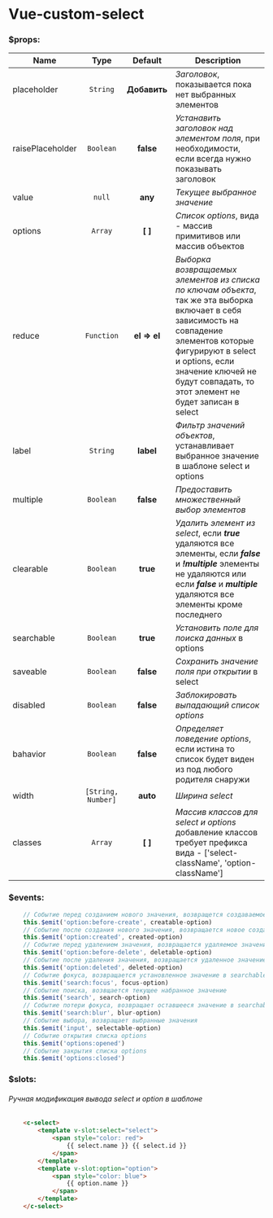 # Vue-custom-select

### $props:
| Name 					| Type 					| Default 		| Description |
| ------------------ | :----------------:	| :----------: | ----------- |
| placeholder 			| `String` 				| **Добавить** | *Заголовок*, показывается пока нет выбранных элементов |
| raisePlaceholder 	| `Boolean` 			| **false** 	| *Устанавить заголовок над элементом поля*, при необходимости, если всегда нужно показывать заголовок |
| value 					| `null` 				| **any** 		| *Текущее выбранное значение* |
| options 				| `Array` 				| **[ ]** 		| *Список options*, вида - массив примитивов или массив объектов |
| reduce 				| `Function` 			| **el => el** | *Выборка возвращаемых элементов из списка по ключам объекта*, так же эта выборка включает в себя зависимость на совпадение элементов которые фигурируют в select и options, если значение ключей не будут совпадать, то этот элемент не будет записан в select |
| label 					| `String` 				| **label** 	| *Фильтр значений объектов*, устанавливает выбранное значение в шаблоне select и options  |
| multiple 				| `Boolean` 			| **false** 	| *Предоставить множественный выбор элементов* |
| clearable 			| `Boolean` 			| **true** 		| *Удалить элемент из select*, если ***true*** удаляются все элементы, если ***false*** и ***!multiple*** элементы не удаляются или если ***false*** и ***multiple*** удаляются все элементы кроме последнего |
| searchable 			| `Boolean` 			| **true** 		| *Установить поле для поиска данных* в options |
| saveable 				| `Boolean` 			| **false** 	| *Сохранить значение поля при открытии* в select |
| disabled 				| `Boolean` 			| **false** 	| *Заблокировать выпадающий список options* |
| bahavior 				| `Boolean` 			| **false** 	| *Определяет поведение options*, если истина то список будет виден из под любого родителя снаружи |
| width 					| `[String, Number]` | **auto** 		| *Ширина select* |
| classes 				| `Array` 				| **[ ]** 		| *Массив классов для select и options* добавление классов требует префикса вида - ['select-className', 'option-className']|

### $events:
```js
	// Событие перед созданием нового значения, возвращется создаваемое значение
	this.$emit('option:before-create', creatable-option)
	// Событие после создания нового значения, возвращается новое созданное значение
	this.$emit('option:created', created-option)
	// Событие перед удалением значения, возвращается удаляемое значение
	this.$emit('option:before-delete', deletable-option)
	// Событие после удаления значения, возвращается удаленное значение
	this.$emit('option:deleted', deleted-option)
	// Событие фокуса, возвращается установленное значение в searchable, при saveable = true
	this.$emit('search:focus', focus-option)
	// Событие поиска, возвщается текущее набранное значение
	this.$emit('search', search-option)
	// Событие потери фокуса, возвращает оставшееся значение в searchable, при saveable = tru
	this.$emit('search:blur', blur-option)
	// Событие выбора, возвращает выбранные значения
	this.$emit('input', selectable-option)
	// Событие открытия списка options
	this.$emit('options:opened')
	// Событие закрытия списка options
	this.$emit('options:closed')
```

### $slots:
###### Ручная модификация вывода select и option в шаблоне
```html
	<c-select>
		<template v-slot:select="select">
			<span style="color: red">
				{{ select.name }} {{ select.id }}
			</span>
		</template>
		<template v-slot:option="option">
			<span style="color: blue">
				{{ option.name }}
			</span>
		</template>
	</c-select>
```
